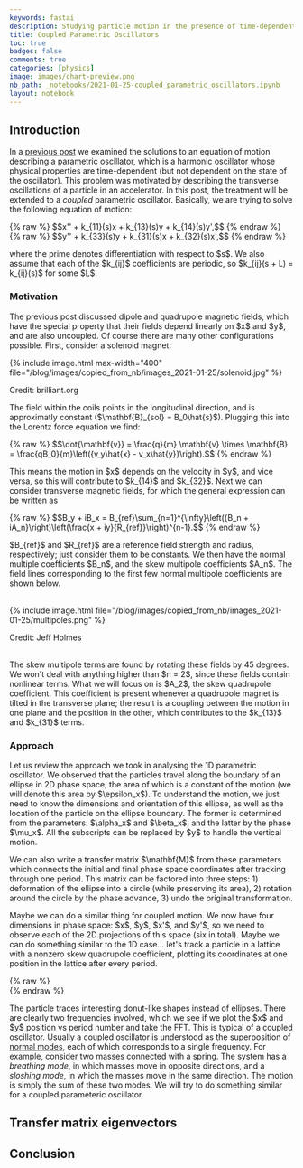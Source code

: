 ```yaml
---
keywords: fastai
description: Studying particle motion in the presence of time-dependent coupled linear forces.
title: Coupled Parametric Oscillators
toc: true 
badges: false
comments: true
categories: [physics]
image: images/chart-preview.png
nb_path: _notebooks/2021-01-25-coupled_parametric_oscillators.ipynb
layout: notebook
---
```


<!--
#################################################
### THIS FILE WAS AUTOGENERATED! DO NOT EDIT! ###
#################################################
# file to edit: _notebooks/2021-01-25-coupled_parametric_oscillators.ipynb
-->

<div class="container" id="notebook-container">
        
<div class="cell border-box-sizing text_cell rendered"><div class="inner_cell">
<div class="text_cell_render border-box-sizing rendered_html">
<h2 id="Introduction">Introduction<a class="anchor-link" href="#Introduction"> </a></h2>
</div>
</div>
</div>
<div class="cell border-box-sizing text_cell rendered"><div class="inner_cell">
<div class="text_cell_render border-box-sizing rendered_html">
<p>In a <a href="https://austin-hoover.github.io/blog/physics/accelerators/2021/01/21/parametric_oscillators.html">previous post</a> we examined the solutions to an equation of motion describing a parametric oscillator, which is a harmonic oscillator whose physical properties are time-dependent (but not dependent on the state of the oscillator). This problem was motivated by describing the transverse oscillations of a particle in an accelerator. In this post, the treatment will be extended to a <em>coupled</em> parametric oscillator. Basically, we are trying to solve the following equation of motion:</p>
<p>{% raw %}
$$x'' + k_{11}(s)x + k_{13}(s)y + k_{14}(s)y',$$
{% endraw %}
{% raw %}
$$y'' + k_{33}(s)y + k_{31}(s)x + k_{32}(s)x',$$
{% endraw %}</p>
<p>where the prime denotes differentiation with respect to $s$. We also assume that each of the $k_{ij}$ coefficients are periodic, so $k_{ij}(s + L) = k_{ij}(s)$ for some $L$.</p>

</div>
</div>
</div>
<div class="cell border-box-sizing text_cell rendered"><div class="inner_cell">
<div class="text_cell_render border-box-sizing rendered_html">
<h3 id="Motivation">Motivation<a class="anchor-link" href="#Motivation"> </a></h3>
</div>
</div>
</div>
<div class="cell border-box-sizing text_cell rendered"><div class="inner_cell">
<div class="text_cell_render border-box-sizing rendered_html">
<p>The previous post discussed dipole and quadrupole magnetic fields, which have the special property that their fields depend linearly on $x$ and $y$, and are also uncoupled. Of course there are many other configurations possible. First, consider a solenoid magnet:</p>

</div>
</div>
</div>
<div class="cell border-box-sizing text_cell rendered"><div class="inner_cell">
<div class="text_cell_render border-box-sizing rendered_html">
<p>{% include image.html max-width="400" file="/blog/images/copied_from_nb/images_2021-01-25/solenoid.jpg" %}</p>
<figcaption>Credit: brilliant.org</figcaption>
</div>
</div>
</div>
<div class="cell border-box-sizing text_cell rendered"><div class="inner_cell">
<div class="text_cell_render border-box-sizing rendered_html">
<p>The field within the coils points in the longitudinal direction, and is approximatly constant ($\mathbf{B}_{sol} = B_0\hat{s}$). Plugging this into the Lorentz force equation we find:</p>
<p>{% raw %}
$$\dot{\mathbf{v}} = \frac{q}{m} \mathbf{v} \times \mathbf{B} = \frac{qB_0}{m}\left({v_y\hat{x} - v_x\hat{y}}\right).$$
{% endraw %}</p>
<p>This means the motion in $x$ depends on the velocity in $y$, and vice versa, so this will contribute to $k_{14}$ and $k_{32}$. Next we can consider transverse magnetic fields, for which the general expression can be written as</p>
<p>{% raw %}
$$B_y + iB_x = B_{ref}\sum_{n=1}^{\infty}\left({B_n + iA_n}\right)\left(\frac{x + iy}{R_{ref}}\right)^{n-1}.$$
{% endraw %}</p>
<p>$B_{ref}$ and $R_{ref}$ are a reference field strength and radius, respectively; just consider them to be constants. We then have the normal multiple coefficients $B_n$, and the skew multipole coefficients $A_n$. The field lines corresponding to the first few normal multipole coefficients are shown below.</p>

</div>
</div>
</div>
<div class="cell border-box-sizing text_cell rendered"><div class="inner_cell">
<div class="text_cell_render border-box-sizing rendered_html">
<p><br>
{% include image.html file="/blog/images/copied_from_nb/images_2021-01-25/multipoles.png" %}</p>
<p><figcaption>Credit: Jeff Holmes</figcaption>
<br></p>

</div>
</div>
</div>
<div class="cell border-box-sizing text_cell rendered"><div class="inner_cell">
<div class="text_cell_render border-box-sizing rendered_html">
<p>The skew multipole terms are found by rotating these fields by 45 degrees. We won't deal with anything higher than $n = 2$, since these fields contain nonlinear terms. What we will focus on is $A_2$, the skew quadrupole coefficient. This coefficient is present whenever a quadrupole magnet is tilted in the transverse plane; the result is a coupling between the motion in one plane and the position in the other, which contributes to the $k_{13}$ and $k_{31}$ terms.</p>

</div>
</div>
</div>
<div class="cell border-box-sizing text_cell rendered"><div class="inner_cell">
<div class="text_cell_render border-box-sizing rendered_html">
<h3 id="Approach">Approach<a class="anchor-link" href="#Approach"> </a></h3>
</div>
</div>
</div>
<div class="cell border-box-sizing text_cell rendered"><div class="inner_cell">
<div class="text_cell_render border-box-sizing rendered_html">
<p>Let us review the approach we took in analysing the 1D parametric oscillator. We observed that the particles travel along the boundary of an ellipse in 2D phase space, the area of which is a constant of the motion (we will denote this area by $\epsilon_x$). To understand the motion, we just need to know the dimensions and orientation of this ellipse, as well as the location of the particle on the ellipse boundary. The former is determined from the parameters: $\alpha_x$ and $\beta_x$, and the latter by the phase $\mu_x$. All the subscripts can be replaced by $y$ to handle the vertical motion.</p>
<p>We can also write a transfer matrix $\mathbf{M}$ from these parameters which connects the initial and final phase space coordinates after tracking through one period. This matrix can be factored into three steps: 1) deformation of the ellipse into a circle (while preserving its area), 2) rotation around the circle by the phase advance, 3) undo the original transformation.</p>
<p>Maybe we can do a similar thing for coupled motion. We now have four dimensions in phase space: $x$, $y$, $x'$, and $y'$, so we need to observe each of the 2D projections of this space (six in total). Maybe we can do something similar to the 1D case... let's track a particle in a lattice with a nonzero skew quadrupole coefficient, plotting its coordinates at one position in the lattice after every period.</p>

</div>
</div>
</div>
    {% raw %}
    
<div class="cell border-box-sizing code_cell rendered">

</div>
    {% endraw %}

<div class="cell border-box-sizing text_cell rendered"><div class="inner_cell">
<div class="text_cell_render border-box-sizing rendered_html">
<p>The particle traces interesting donut-like shapes instead of ellipses. There are clearly two frequencies involved, which we see if we plot the $x$ and $y$ position vs period number and take the FFT. This is typical of a coupled oscillator. Usually a coupled oscillator is understood as the superposition of <a href="https://en.wikipedia.org/wiki/Normal_mode">normal modes</a>, each of which corresponds to a single frequency. For example, consider two masses connected with a spring. The system has a <em>breathing mode</em>, in which masses move in opposite directions, and a <em>sloshing mode</em>, in which the masses move in the same direction. The motion is simply the sum of these two modes. We will try to do something similar for a coupled parameteric oscillator.</p>

</div>
</div>
</div>
<div class="cell border-box-sizing text_cell rendered"><div class="inner_cell">
<div class="text_cell_render border-box-sizing rendered_html">
<h2 id="Transfer-matrix-eigenvectors">Transfer matrix eigenvectors<a class="anchor-link" href="#Transfer-matrix-eigenvectors"> </a></h2>
</div>
</div>
</div>
<div class="cell border-box-sizing text_cell rendered"><div class="inner_cell">
<div class="text_cell_render border-box-sizing rendered_html">
<h2 id="Conclusion">Conclusion<a class="anchor-link" href="#Conclusion"> </a></h2>
</div>
</div>
</div>
</div>
 

